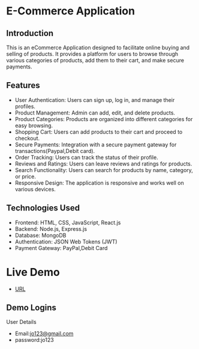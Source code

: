# E-Commerce Application

## Introduction
This is an eCommerce Application designed to facilitate online buying and selling of products. It provides a platform for users to browse through various categories of products, add them to their cart, and make secure payments.

## Features
- User Authentication: Users can sign up, log in, and manage their profiles.
- Product Management: Admin can add, edit, and delete products.
- Product Categories: Products are organized into different categories for easy browsing.
- Shopping Cart: Users can add products to their cart and proceed to checkout.
- Secure Payments: Integration with a secure payment gateway for transactions(Paypal,Debit card).
- Order Tracking: Users can track the status of their profile.
- Reviews and Ratings: Users can leave reviews and ratings for products.
- Search Functionality: Users can search for products by name, category, or price.
- Responsive Design: The application is responsive and works well on various devices.

## Technologies Used
- Frontend: HTML, CSS, JavaScript, React.js
- Backend: Node.js, Express.js
- Database: MongoDB
- Authentication: JSON Web Tokens (JWT)
- Payment Gateway: PayPal,Debit Card


# Live Demo
- [URL](https://darling-genie-19724a.netlify.app/)

## Demo Logins
User Details
- Email:jo123@gmail.com
- password:jo123


